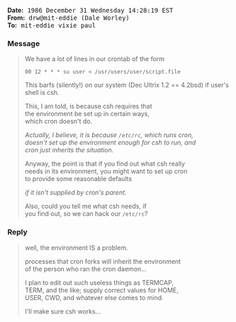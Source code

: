 
<!-- From drw@mit-eddie Wed Dec 31 18:25:27 1986 -->

**Date:** 
<kbd>1986 December 31</kbd> 
<kbd>Wednesday</kbd> 
<kbd>14:28:19 EST</kbd> <br>
**From:** 
<kbd>drw@mit-eddie (Dale Worley)</kbd>  <br>
**To:** 
<kbd>mit-eddie</kbd> 
<kbd>vixie</kbd> 
<kbd>paul</kbd> <br>

<!-- **Status:** `RO` -->

### Message

> We have a lot of lines in our crontab of the form
>
> ```src
> 00 12 * * * su user < /usr/users/user/script.file
> ```
>
> This barfs (silently!) on our system (Dec Ultrix 1.2 == 4.2bsd) if user's shell is csh.
>
> This, I am told, is because csh requires that <br>
> the environment be set up in certain ways, <br>
> which cron doesn't do.
>
> *Actually, I believe, it is because `/etc/rc`, which runs cron, <br>
> doesn't set up the environment enough for csh to run, and <br>
> cron just inherits the situation.*
>
> Anyway, the point is that if you find out what csh really <br>
> needs in its environment, you might want to set up cron <br>
> to provide some reasonable defaults 
>
> *if it isn't supplied by cron's parent.*
>
> Also, could you tell me what csh needs, if <br>
> you find out, so we can hack our `/etc/rc`?

### Reply

> well, the environment IS a problem.
>
> processes that cron forks will inherit the environment <br>
> of the person who ran the cron daemon... 
>
> I plan to edit out such useless things as TERMCAP, <br>
> TERM, and the like; supply correct values for HOME, <br>
> USER, CWD, and whatever else comes to mind.
>    
> I'll make sure csh works...